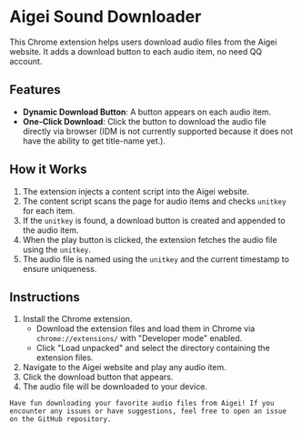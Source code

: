 # Aigei Sound Downloader

This Chrome extension helps users download audio files from the Aigei website. It adds a download button to each audio item, no need QQ account.

## Features
- **Dynamic Download Button**: A button appears on each audio item.
- **One-Click Download**: Click the button to download the audio file directly via browser (IDM is not currently supported because it does not have the ability to get title-name yet.).

## How it Works
1. The extension injects a content script into the Aigei website.
2. The content script scans the page for audio items and checks `unitkey` for each item.
3. If the `unitkey` is found, a download button is created and appended to the audio item.
4. When the play button is clicked, the extension fetches the audio file using the `unitkey`.
5. The audio file is named using the `unitkey` and the current timestamp to ensure uniqueness.

## Instructions
1. Install the Chrome extension.
   - Download the extension files and load them in Chrome via `chrome://extensions/` with "Developer mode" enabled.
   - Click "Load unpacked" and select the directory containing the extension files.
2. Navigate to the Aigei website and play any audio item.
3. Click the download button that appears.
4. The audio file will be downloaded to your device.



`Have fun downloading your favorite audio files from Aigei! If you encounter any issues or have suggestions, feel free to open an issue on the GitHub repository.`